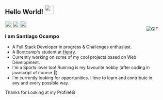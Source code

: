 ## Hello World! <img src="https://raw.githubusercontent.com/iampavangandhi/iampavangandhi/master/gifs/Hi.gif" width="30px"></h2>

<a href="mailto:sanntiocampo@gmail.com?subject=Hey%2C%20Santiago!%20I've%20been%20looking%20at%20your%20github%20profile%20recently...&body=%3AD">
  <img align="left" alt="Santiago's Gmail" width="22px" src="https://cdn.jsdelivr.net/npm/simple-icons@v3/icons/gmail.svg" />
</a>

<a href="https://www.linkedin.com/in/santiocampo/">
  <img align="left" alt="Santiago's Linkdein" width="22px" src="https://cdn.jsdelivr.net/npm/simple-icons@v3/icons/linkedin.svg" />
</a>
<a href="https://github.com/santiocampo1">
  <img align="left" alt="Santiago's Github" width="22px" src="https://cdn.jsdelivr.net/npm/simple-icons@v3/icons/github.svg" />
</a>

<br />
<img align="right" alt="GIF" src="https://media.giphy.com/media/13HgwGsXF0aiGY/giphy.gif" />

### I am Santiago Ocampo
- A Full Stack Developer in progress & Challenges enthusiast.
- A Bootcamp's student at <a href="https://www.soyhenry.com/">Henry</a>. 
- Currently working on some of my cool projects based on Web Development.
- I'm a Sports lover too! Running is my favourite hobby (after coding in javascript of course 👀).
- I'm currently looking for opportunities. I love to learn and contribute in any and every possible way.

Thanks for Looking at my Profile!😄 
